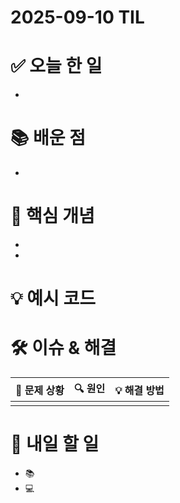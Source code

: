 ﻿# 2025-09-10 TIL

# ✅ 오늘 한 일
- 

# 📚 배운 점
- 

# 📌 핵심 개념
- 
- 

# 💡 예시 코드



# 🛠️ 이슈 & 해결
| 🐞 문제 상황 | 🔍 원인 | 💡 해결 방법 |
|--------------|--------|--------------|
|  |  |  |

# 🎯 내일 할 일
- 📚 
- 💻 
